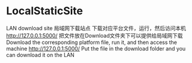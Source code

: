 # LocalStaticSite
LAN download site   局域网下载站点
下载对应平台文件，运行，然后访问本机 http://127.0.0.1:5000/    把文件放在Download文件夹下可以提供给局域网下载
<br/>
Download the corresponding platform file, run it, and then access the machine http://127.0.0.1:5000/ Put the file in the download folder and you can download it on the LAN

